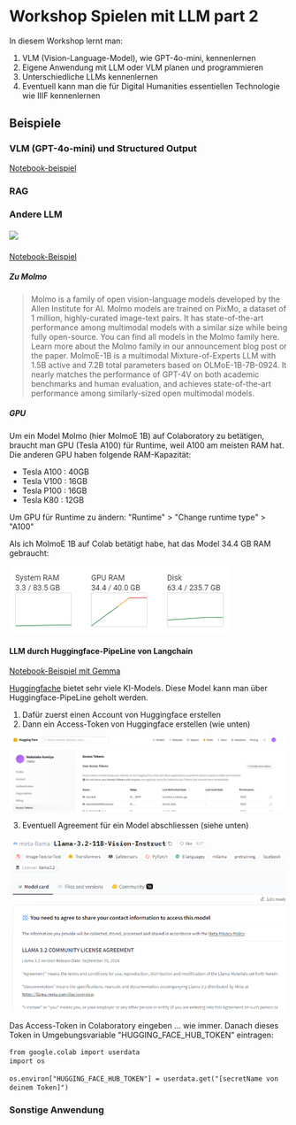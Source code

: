 # Workshop Spielen mit LLM part 2

In diesem Workshop lernt man: 

1. VLM (Vision-Language-Model), wie GPT-4o-mini, kennenlernen
1. Eigene Anwendung mit LLM oder VLM planen und programmieren
1. Unterschiedliche LLMs kennenlernen
1. Eventuell kann man die für Digital Humanities essentiellen Technologie wie IIIF kennenlernen 


## Beispiele

### VLM (GPT-4o-mini) und Structured Output
[Notebook-beispiel](https://colab.research.google.com/drive/1JUBrPdwjDWxceEiQ_LTj65fLHzZ7k5vh?usp=sharing)


### RAG

### Andere LLM


#### <img src="https://huggingface.co/allenai/MolmoE-1B-0924/resolve/main/molmo_logo.png" width="500">


[Notebook-Beispiel](https://colab.research.google.com/drive/1XPUyZpQJkzsosHqDO45ZWIrmnvHi0cN1?usp=sharing)

##### Zu Molmo

>Molmo is a family of open vision-language models developed by the Allen Institute for AI. Molmo models are trained on PixMo, a dataset of 1 million, highly-curated image-text pairs. It has state-of-the-art performance among multimodal models with a similar size while being fully open-source. You can find all models in the Molmo family here. Learn more about the Molmo family in our announcement blog post or the paper.
>MolmoE-1B is a multimodal Mixture-of-Experts LLM with 1.5B active and 7.2B total parameters based on OLMoE-1B-7B-0924. It nearly matches the performance of GPT-4V on both academic benchmarks and human evaluation, and achieves state-of-the-art performance among similarly-sized open multimodal models.

##### GPU 
Um ein Model Molmo (hier MolmoE 1B) auf Colaboratory zu betätigen, braucht man GPU (Tesla A100) für Runtime, weil A100 am meisten RAM hat.
Die anderen GPU haben folgende RAM-Kapazität:

- Tesla A100 : 40GB
- Tesla V100 : 16GB
- Tesla P100 : 16GB 
- Tesla K80 : 12GB

Um GPU für Runtime zu ändern: "Runtime" > "Change runtime type" > "A100"

Als ich MolmoE 1B auf Colab betätigt habe, hat das Model 34.4 GB RAM gebraucht:

![](./img/runtime_vram.png)


#### LLM durch Huggingface-PipeLine von Langchain

[Notebook-Beispiel mit Gemma](https://colab.research.google.com/drive/1kWYFrTCEpdEIULwSiJPhQEmnz9qY3IMW#scrollTo=DV7SZMtUCLXX)

[Huggingfache]() bietet sehr viele KI-Models. Diese Model kann man über Huggingface-PipeLine geholt werden.

1. Dafür zuerst einen Account von Huggingface erstellen
1. Dann ein Access-Token von Huggingface erstellen (wie unten)

<img src="./img/hf_token.png" width="500">

3. Eventuell Agreement für ein Model abschliessen (siehe unten)

<img src="./img/hf_agreement.png" width="500">


Das Access-Token in Colaboratory eingeben ... wie immer.
Danach dieses Token in Umgebungsvariable "HUGGING_FACE_HUB_TOKEN" eintragen:

```
from google.colab import userdata
import os

os.environ["HUGGING_FACE_HUB_TOKEN"] = userdata.get("[secretName von deinem Token]")
```




### Sonstige Anwendung



